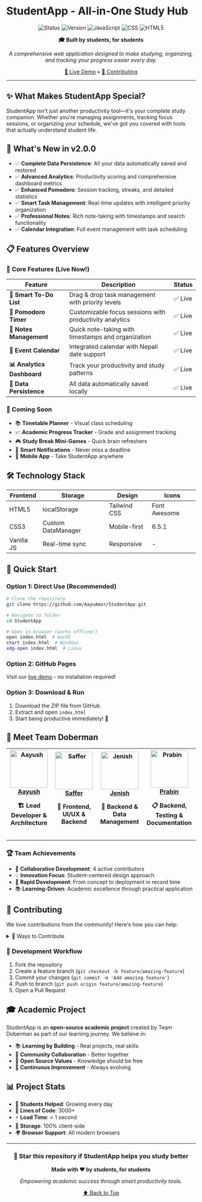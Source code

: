 # StudentApp - All-in-One Study Hub

<div align="center">

![Status](https://img.shields.io/badge/Status-Live-brightgreen)
![Version](https://img.shields.io/badge/Version-2.0.0-blue)
![JavaScript](https://img.shields.io/badge/JavaScript-ES6+-yellow)
![CSS](https://img.shields.io/badge/CSS-Tailwind-blue)
![HTML5](https://img.shields.io/badge/HTML5-5-orange)

**🎓 Built by students, for students**

*A comprehensive web application designed to make studying, organizing, and tracking your progress easier every day.*

[🚀 Live Demo](https://aayuamor.github.io/StudentApp/) • [🤝 Contributing](https://github.com/AayuAmor/StudentApp/graphs/contributors)

</div>

---

## ✨ What Makes StudentApp Special?

StudentApp isn't just another productivity tool—it's your complete study companion. Whether you're managing assignments, tracking focus sessions, or organizing your schedule, we've got you covered with tools that actually understand student life.

## 🚀 What's New in v2.0.0

- ✅ **Complete Data Persistence**: All your data automatically saved and restored
- ✅ **Advanced Analytics**: Productivity scoring and comprehensive dashboard metrics
- ✅ **Enhanced Pomodoro**: Session tracking, streaks, and detailed statistics
- ✅ **Smart Task Management**: Real-time updates with intelligent priority organization
- ✅ **Professional Notes**: Rich note-taking with timestamps and search functionality
- ✅ **Calendar Integration**: Full event management with task scheduling

## 📋 Features Overview

### 🎯 Core Features (Live Now!)

| Feature | Description | Status |
|---------|-------------|---------|
| **📝 Smart To-Do List** | Drag & drop task management with priority levels | ✅ Live |
| **🍅 Pomodoro Timer** | Customizable focus sessions with productivity analytics | ✅ Live |
| **📒 Notes Management** | Quick note-taking with timestamps and organization | ✅ Live |
| **📅 Event Calendar** | Integrated calendar with Nepali date support | ✅ Live |
| **📊 Analytics Dashboard** | Track your productivity and study patterns | ✅ Live |
| **💾 Data Persistence** | All data automatically saved locally | ✅ Live |

### 🔮 Coming Soon

- 📚 **Timetable Planner** - Visual class scheduling
- 📈 **Academic Progress Tracker** - Grade and assignment tracking  
- 🎮 **Study Break Mini-Games** - Quick brain refreshers
- 🔔 **Smart Notifications** - Never miss a deadline
- 📱 **Mobile App** - Take StudentApp anywhere

## 🛠️ Technology Stack

| Frontend | Storage | Design | Icons |
|----------|---------|---------|--------|
| HTML5 | localStorage | Tailwind CSS | Font Awesome |
| CSS3 | Custom DataManager | Mobile-first | 6.5.1 |
| Vanilla JS | Real-time sync | Responsive | - |

## 🚀 Quick Start

### Option 1: Direct Use (Recommended)

```bash
# Clone the repository
git clone https://github.com/AayuAmor/StudentApp.git

# Navigate to folder
cd StudentApp

# Open in browser (works offline!)
open index.html  # macOS
start index.html  # Windows
xdg-open index.html  # Linux
```

### Option 2: GitHub Pages

Visit our [live demo](https://aayuamor.github.io/StudentApp/) - no installation required!

### Option 3: Download & Run

1. Download the ZIP file from GitHub
2. Extract and open `index.html`
3. Start being productive immediately! 🎉

## 👥 Meet Team Doberman

| [<img src="https://avatars.githubusercontent.com/u/198758432?v=4" width="100px" alt="Aayush"/><br/><b>Aayush</b>](https://github.com/AayuAmor)<p>🏗️ Lead Developer & Architecture | [<img src="https://avatars.githubusercontent.com/u/169913650?v=4" width="100px" alt="Saffer"/><br/><b>Saffer</b>](https://github.com/SafferStha)<p>🎨 Frontend, UI/UX & Backend | [<img src="https://avatars.githubusercontent.com/u/198090425?v=4" width="100px" alt="Jenish"/><br/><b>Jenish</b>](https://github.com/Jenish995)<p>💾 Backend & Data Management | [<img src="https://avatars.githubusercontent.com/u/209383606?v=4" width="100px" alt="Prabin"/><br/><b>Prabin</b>](https://github.com/Probeen001)<p>📋 Backend, Testing & Documentation |
|:---:|:---:|:---:|:---:|

---

### 🏆 Team Achievements

- 🎯 **Collaborative Development**: 4 active contributors
- 💡 **Innovation Focus**: Student-centered design approach
- 🚀 **Rapid Development**: From concept to deployment in record time
- 📚 **Learning-Driven**: Academic excellence through practical application

## 🤝 Contributing

We love contributions from the community! Here's how you can help:

<details>
<summary>📝 Ways to Contribute</summary>

- ⭐ **Star the repository** - Show your support!
- 🐛 **Report bugs** - Found something broken? Let us know!
- 💡 **Suggest features** - Have ideas? We'd love to hear them!
- 🔧 **Submit Pull Requests** - Code contributions are welcome!
- 📖 **Improve documentation** - Help others understand the project
- 🎨 **Design improvements** - Make it look even better!

</details>

### 🔄 Development Workflow

1. Fork the repository
2. Create a feature branch (`git checkout -b feature/amazing-feature`)
3. Commit your changes (`git commit -m 'Add amazing feature'`)
4. Push to branch (`git push origin feature/amazing-feature`)
5. Open a Pull Request

## 🎓 Academic Project

StudentApp is an **open-source academic project** created by Team Doberman as part of our learning journey. We believe in:

- 📚 **Learning by Building** - Real projects, real skills
- 🤝 **Community Collaboration** - Better together
- 🌟 **Open Source Values** - Knowledge should be free
- 🚀 **Continuous Improvement** - Always evolving

## 📊 Project Stats

- 🌟 **Students Helped**: Growing every day
- 📝 **Lines of Code**: 3000+
- ⚡ **Load Time**: < 1 second
- 💾 **Storage**: 100% client-side
- 🌍 **Browser Support**: All modern browsers

---

<div align="center">

### 🌟 Star this repository if StudentApp helps you study better

**Made with ❤️ by students, for students**

*Empowering academic success through smart productivity tools.*

[⬆️ Back to Top](#studentapp---all-in-one-study-hub)

</div>
